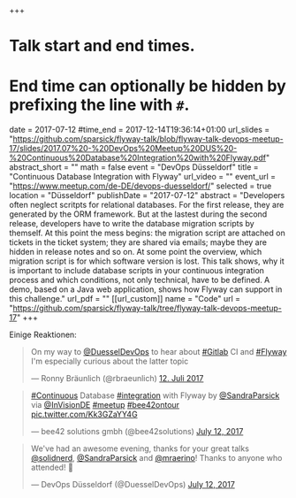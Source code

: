 +++
# Talk start and end times.
# End time can optionally be hidden by prefixing the line with `#`.
date = 2017-07-12
#time_end = 2017-12-14T19:36:14+01:00
url_slides = "https://github.com/sparsick/flyway-talk/blob/flyway-talk-devops-meetup-17/slides/2017.07%20-%20DevOps%20Meetup%20DUS%20-%20Continuous%20Database%20Integration%20with%20Flyway.pdf"
abstract_short = ""
math = false
event = "DevOps Düsseldorf"
title = "Continuous Database Integration with Flyway"
url_video = ""
event_url = "https://www.meetup.com/de-DE/devops-duesseldorf/"
selected = true
location = "Düsseldorf"
publishDate = "2017-07-12"
abstract = "Developers often neglect scritpts for relational databases.  For the first release, they are generated by the ORM framework. But at the lastest during the second release, developers have to write the database migration scripts by themself. At this point the mess begins: the migration script are attached on tickets in the ticket system; they are shared via emails; maybe they are hidden in release notes and so on. At some point the overview, which migration script is for which software version is lost. This talk shows, why it is important to include database scripts in your continuous integration process and which conditions, not only technical,  have to be defined. A demo, based on a Java web application, shows how Flyway can support in this challenge."
url_pdf = ""
[[url_custom]]
name = "Code"
url = "https://github.com/sparsick/flyway-talk/tree/flyway-talk-devops-meetup-17"
+++

Einige Reaktionen:

<blockquote class="twitter-tweet" data-lang="de"><p lang="en" dir="ltr">On my way to <a href="https://twitter.com/DuesselDevOps">@DuesselDevOps</a> to hear about <a href="https://twitter.com/hashtag/Gitlab?src=hash">#Gitlab</a> CI and <a href="https://twitter.com/hashtag/Flyway?src=hash">#Flyway</a> <br>I&#39;m especially curious about the latter topic</p>&mdash; Ronny Bräunlich (@rbraeunlich) <a href="https://twitter.com/rbraeunlich/status/885177991030091776">12. Juli 2017</a></blockquote>
<script async src="//platform.twitter.com/widgets.js" charset="utf-8"></script>

<blockquote class="twitter-tweet" data-partner="tweetdeck"><p lang="en" dir="ltr"><a href="https://twitter.com/hashtag/Continuous?src=hash">#Continuous</a> Database <a href="https://twitter.com/hashtag/integration?src=hash">#integration</a> with Flyway by <a href="https://twitter.com/SandraParsick">@SandraParsick</a> via <a href="https://twitter.com/InVisionDE">@InVisionDE</a> <a href="https://twitter.com/hashtag/meetup?src=hash">#meetup</a> <a href="https://twitter.com/hashtag/bee42ontour?src=hash">#bee42ontour</a> <a href="https://t.co/Kk3GZaYY4G">pic.twitter.com/Kk3GZaYY4G</a></p>&mdash; bee42 solutions gmbh (@bee42solutions) <a href="https://twitter.com/bee42solutions/status/885211301877829632">July 12, 2017</a></blockquote>
<script async src="//platform.twitter.com/widgets.js" charset="utf-8"></script>

<blockquote class="twitter-tweet" data-partner="tweetdeck"><p lang="en" dir="ltr">We&#39;ve had an awesome evening, thanks for your great talks <a href="https://twitter.com/solidnerd">@solidnerd</a>, <a href="https://twitter.com/SandraParsick">@SandraParsick</a> and <a href="https://twitter.com/mraerino">@mraerino</a>! Thanks to anyone who attended! 🎉</p>&mdash; DevOps Düsseldorf (@DuesselDevOps) <a href="https://twitter.com/DuesselDevOps/status/885269313892098049">July 12, 2017</a></blockquote>
<script async src="//platform.twitter.com/widgets.js" charset="utf-8"></script>
